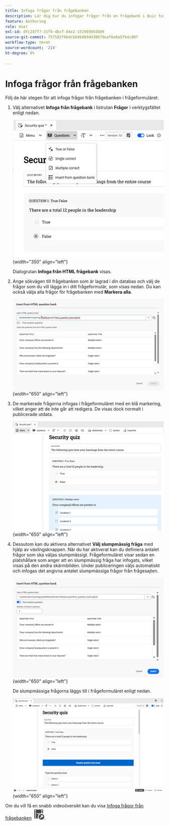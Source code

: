 ```yaml
---
title: Infoga frågor från frågebanken
description: Lär dig hur du infogar frågor från en frågebank i Quiz for Product Training and Learning
feature: Authoring
role: User
exl-id: dfc247f7-31f9-4bcf-84e2-151993603b89
source-git-commit: 757582f6bdcb64b004d430679eaf6e8a5fbdc807
workflow-type: tm+mt
source-wordcount: '214'
ht-degree: 0%

---
```


# Infoga frågor från frågebanken

Följ de här stegen för att infoga frågor från frågebanken i frågeformuläret:

1. Välj alternativet **Infoga från frågebank** i listrutan **Frågor** i verktygsfältet enligt nedan.

   ![](assets/insert-from-question-bank.png){width="350" align="left"}

   Dialogrutan **Infoga från HTML frågebank** visas.

1. Ange sökvägen till frågebanken som är lagrad i din databas och välj de frågor som du vill lägga in i ditt frågeformulär, som visas nedan. Du kan också välja alla frågor för frågebanken med **Markera alla**.

   ![](assets/question-bank.png){width="650" align="left"}

1. De markerade frågorna infogas i frågeformuläret med en blå markering, vilket anger att de inte går att redigera. De visas dock normalt i publicerade utdata.

   ![](assets/specific-questions.png){width="650" align="left"}

1. Dessutom kan du aktivera alternativet **Välj slumpmässig fråga** med hjälp av växlingsknappen. När du har aktiverat kan du definiera antalet frågor som ska väljas slumpmässigt. Frågeformuläret visar sedan en platshållare som anger att en slumpmässig fråga har infogats, vilket visas på den andra skärmbilden. Under publiceringen väljs automatiskt och infogas det angivna antalet slumpmässiga frågor från frågesajten.

   ![](assets/random-question-question-bank.png){width="650" align="left"}

   De slumpmässiga frågorna läggs till i frågeformuläret enligt nedan.

   ![](assets/inserted-question.png){width="650" align="left"}


Om du vill få en snabb videoöversikt kan du visa [Infoga frågor från frågebanken](https://video.tv.adobe.com/v/3475212/learning-content-aem-guides) ![](assets/Smock_VideoCheckedOut_18_N.svg).

